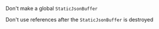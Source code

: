 Don't make a global `StaticJsonBuffer`

Don't use references after the `StaticJsonBuffer` is destroyed
